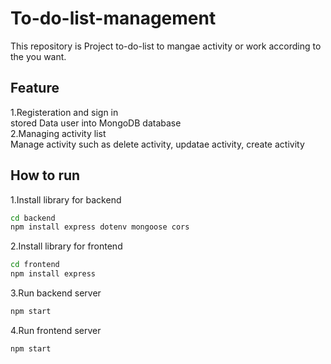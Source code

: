 # To-do-list-management
This repository is Project to-do-list to mangae activity or work according to the you want.  
## Feature 
1.Registeration and sign in  
stored Data user into MongoDB database  
2.Managing activity list  
Manage activity such as delete activity, updatae activity, create activity  
## How to run
1.Install library for backend  
```bash
cd backend
npm install express dotenv mongoose cors
```
2.Install library for frontend
```bash
cd frontend
npm install express
```
3.Run backend server
```bash
npm start
```
4.Run frontend server
```bash
npm start
```
